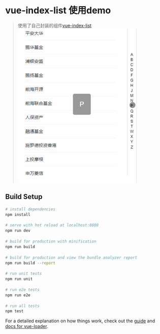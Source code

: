 # vue-index-list  使用demo

>使用了自己封装的组件[vue-index-list](https://www.npmjs.com/package/vue-index-list)
![demo_git](https://github.com/LoveIsReal/vue-index-list/blob/master/indexListDemo.gif)
## Build Setup

``` bash
# install dependencies
npm install

# serve with hot reload at localhost:8080
npm run dev

# build for production with minification
npm run build

# build for production and view the bundle analyzer report
npm run build --report

# run unit tests
npm run unit

# run e2e tests
npm run e2e

# run all tests
npm test
```

For a detailed explanation on how things work, check out the [guide](http://vuejs-templates.github.io/webpack/) and [docs for vue-loader](http://vuejs.github.io/vue-loader).
